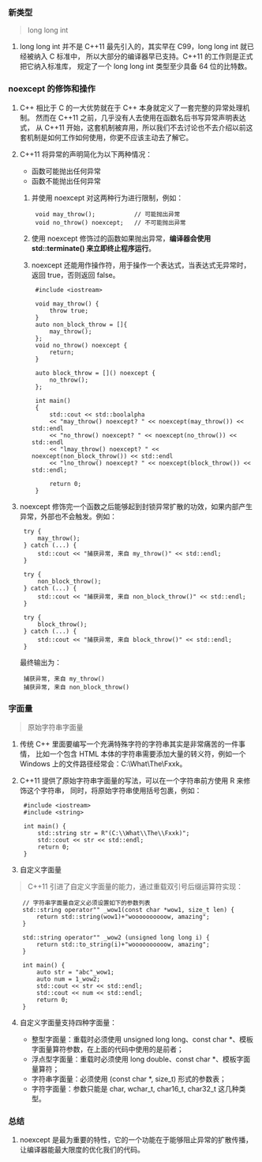 ﻿### 新类型
> long long int

1. long long int 并不是 C++11 最先引入的，其实早在 C99，long long int 就已经被纳入 C 标准中，
	所以大部分的编译器早已支持。C++11 的工作则是正式把它纳入标准库，
	规定了一个 long long int 类型至少具备 64 位的比特数。

### noexcept 的修饰和操作
1. C++ 相比于 C 的一大优势就在于 C++ 本身就定义了一套完整的异常处理机制。
	然而在 C++11 之前，几乎没有人去使用在函数名后书写异常声明表达式，
	从 C++11 开始，这套机制被弃用，所以我们不去讨论也不去介绍以前这套机制是如何工作如何使用，你更不应该主动去了解它。

2. C++11 将异常的声明简化为以下两种情况：

    - 函数可能抛出任何异常
    - 函数不能抛出任何异常

	1. 并使用 noexcept 对这两种行为进行限制，例如：

			void may_throw();           // 可能抛出异常
			void no_throw() noexcept;   // 不可能抛出异常

	2. 使用 noexcept 修饰过的函数如果抛出异常，**编译器会使用 std::terminate() 来立即终止程序运行**。

	3. noexcept 还能用作操作符，用于操作一个表达式，当表达式无异常时，返回 true，否则返回 false。

			#include <iostream>

			void may_throw() {
				throw true;
			}
			auto non_block_throw = []{
				may_throw();
			};
			void no_throw() noexcept {
				return;
			}

			auto block_throw = []() noexcept {
				no_throw();
			};

			int main()
			{
				std::cout << std::boolalpha
				<< "may_throw() noexcept? " << noexcept(may_throw()) << std::endl
				<< "no_throw() noexcept? " << noexcept(no_throw()) << std::endl
				<< "lmay_throw() noexcept? " << noexcept(non_block_throw()) << std::endl
				<< "lno_throw() noexcept? " << noexcept(block_throw()) << std::endl;

				return 0;
			}

3. noexcept 修饰完一个函数之后能够起到封锁异常扩散的功效，如果内部产生异常，外部也不会触发。例如：

		try {
			may_throw();
		} catch (...) {
			std::cout << "捕获异常, 来自 my_throw()" << std::endl;
		}

		try {
			non_block_throw();
		} catch (...) {
			std::cout << "捕获异常, 来自 non_block_throw()" << std::endl;
		}

		try {
			block_throw();
		} catch (...) {
			std::cout << "捕获异常, 来自 block_throw()" << std::endl;
		}

	最终输出为：

		捕获异常, 来自 my_throw()
		捕获异常, 来自 non_block_throw()

### 字面量
> 原始字符串字面量

1. 传统 C++ 里面要编写一个充满特殊字符的字符串其实是非常痛苦的一件事情，
	比如一个包含 HTML 本体的字符串需要添加大量的转义符，例如一个Windows 上的文件路径经常会：C:\\What\\The\\Fxxk。

2. C++11 提供了原始字符串字面量的写法，可以在一个字符串前方使用 R 来修饰这个字符串，
	同时，将原始字符串使用括号包裹，例如：

		#include <iostream>
		#include <string>

		int main() {
			std::string str = R"(C:\\What\\The\\Fxxk)";
			std::cout << str << std::endl;
			return 0;
		}

3. 自定义字面量
> C++11 引进了自定义字面量的能力，通过重载双引号后缀运算符实现：

		// 字符串字面量自定义必须设置如下的参数列表
		std::string operator"" _wow1(const char *wow1, size_t len) {
			return std::string(wow1)+"woooooooooow, amazing";
		}

		std::string operator"" _wow2 (unsigned long long i) {
			return std::to_string(i)+"woooooooooow, amazing";
		}

		int main() {
			auto str = "abc"_wow1;
			auto num = 1_wow2;
			std::cout << str << std::endl;
			std::cout << num << std::endl;
			return 0;
		}

4. 自定义字面量支持四种字面量：

    - 整型字面量：重载时必须使用 unsigned long long、const char *、模板字面量算符参数，在上面的代码中使用的是前者；
    - 浮点型字面量：重载时必须使用 long double、const char *、模板字面量算符；
    - 字符串字面量：必须使用 (const char *, size_t) 形式的参数表；
    - 字符字面量：参数只能是 char, wchar_t, char16_t, char32_t 这几种类型。

### 总结
1. noexcept 是最为重要的特性，它的一个功能在于能够阻止异常的扩散传播，让编译器能最大限度的优化我们的代码。